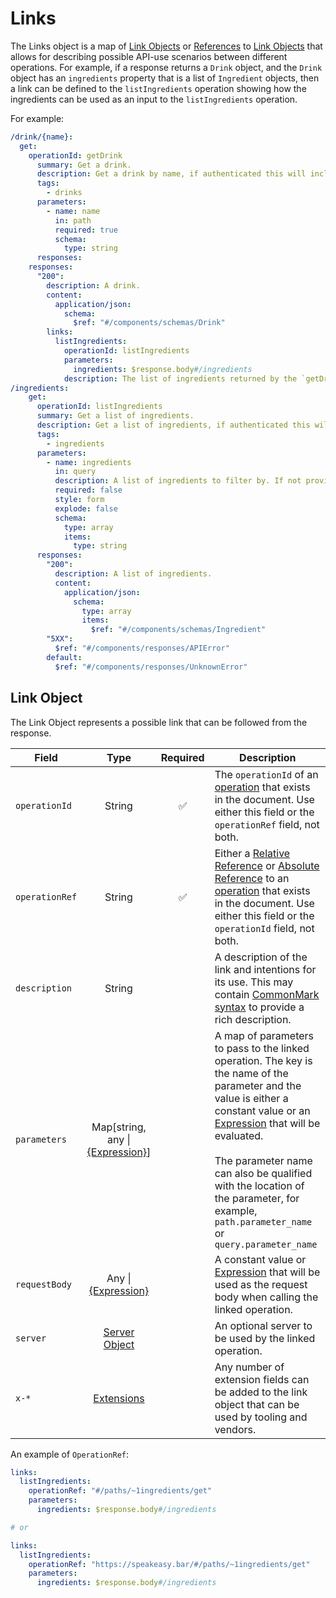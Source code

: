# Links

The Links object is a map of [Link Objects](/openapi/paths/operations/responses/links#link-object) or [References](/openapi/references) to [Link Objects](/openapi/paths/operations/responses/links#link-object) that allows for describing possible API-use scenarios between different operations. For example, if a response returns a `Drink` object, and the `Drink` object has an `ingredients` property that is a list of `Ingredient` objects, then a link can be defined to the `listIngredients` operation showing how the ingredients can be used as an input to the `listIngredients` operation.

For example:

```yaml
/drink/{name}:
  get:
    operationId: getDrink
      summary: Get a drink.
      description: Get a drink by name, if authenticated this will include stock levels and product codes otherwise it will only include public information.
      tags:
        - drinks
      parameters:
        - name: name
          in: path
          required: true
          schema:
            type: string
      responses:
    responses:
      "200":
        description: A drink.
        content:
          application/json:
            schema:
              $ref: "#/components/schemas/Drink"
        links:
          listIngredients:
            operationId: listIngredients
            parameters:
              ingredients: $response.body#/ingredients
            description: The list of ingredients returned by the `getDrink` operation can be used as an input to the `listIngredients` operation, to retrieve additional details about the ingredients required to make the drink.
/ingredients:
    get:
      operationId: listIngredients
      summary: Get a list of ingredients.
      description: Get a list of ingredients, if authenticated this will include stock levels and product codes otherwise it will only include public information.
      tags:
        - ingredients
      parameters:
        - name: ingredients
          in: query
          description: A list of ingredients to filter by. If not provided all ingredients will be returned.
          required: false
          style: form
          explode: false
          schema:
            type: array
            items:
              type: string
      responses:
        "200":
          description: A list of ingredients.
          content:
            application/json:
              schema:
                type: array
                items:
                  $ref: "#/components/schemas/Ingredient"
        "5XX":
          $ref: "#/components/responses/APIError"
        default:
          $ref: "#/components/responses/UnknownError"
```

## Link Object

The Link Object represents a possible link that can be followed from the response.

| Field          |                       Type                        | Required | Description                                                                                                                                                                                                                                                                                                                                   |
| -------------- | :-----------------------------------------------: | :------: | --------------------------------------------------------------------------------------------------------------------------------------------------------------------------------------------------------------------------------------------------------------------------------------------------------------------------------------------- |
| `operationId`  |                      String                       |    ✅    | The `operationId` of an [operation](/openapi/paths/operations) that exists in the document. Use either this field or the `operationRef` field, not both.                                                                                                                                                                                              |
| `operationRef` |                      String                       |    ✅    | Either a [Relative Reference](/openapi/references#relative-references) or [Absolute Reference](/openapi/references#absolute-references) to an [operation](/openapi/paths/operations) that exists in the document. Use either this field or the `operationId` field, not both.                                                                                                                                 |
| `description`  |                      String                       |          | A description of the link and intentions for its use. This may contain [CommonMark syntax](https://spec.commonmark.org/) to provide a rich description.                                                                                                                                                                                       |
| `parameters`   | Map[string, any \| [\{Expression\}](/openapi/references#runtime-expression)] |          | A map of parameters to pass to the linked operation. The key is the name of the parameter and the value is either a constant value or an [Expression](/openapi/references#runtime-expression) that will be evaluated.<br/><br/>The parameter name can also be qualified with the location of the parameter, for example, `path.parameter_name` or `query.parameter_name` |
| `requestBody`  |       Any \| [\{Expression\}](/openapi/references#runtime-expression)        |          | A constant value or [Expression](/openapi/references#runtime-expression) that will be used as the request body when calling the linked operation.                                                                                                                                                                                                                        |
| `server`       |          [Server Object](/openapi/servers)          |          | An optional server to be used by the linked operation.                                                                                                                                                                                                                                                                                        |
| `x-*`          |             [Extensions](/openapi/extensions)             |          | Any number of extension fields can be added to the link object that can be used by tooling and vendors.                                                                                                                                                                                                                                       |

An example of `OperationRef`:

```yaml
links:
  listIngredients:
    operationRef: "#/paths/~1ingredients/get"
    parameters:
      ingredients: $response.body#/ingredients

# or

links:
  listIngredients:
    operationRef: "https://speakeasy.bar/#/paths/~1ingredients/get"
    parameters:
      ingredients: $response.body#/ingredients
```
